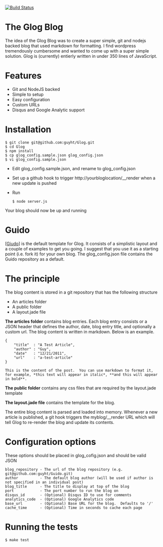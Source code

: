 [![Build Status](https://secure.travis-ci.org/guyht/Glog.png)](http://travis-ci.org/guyht/Glog)

The Glog Blog
=============

The idea of the Glog Blog was to create a super simple, git and nodejs backed blog that used markdown for formatting.  I find wordpress tremendously cumbersome and wanted to come up with a super simple solution.  Glog is (currently) entierly written in under 350 lines of JavaScript.

# Features
- Git and NodeJS backed
- Simple to setup
- Easy configuration
- Custom URLs
- Disqus and Google Analytic support


# Installation

    $ git clone git@github.com:guyht/Glog.git
    $ cd Glog
	$ npm install
    $ cp glog_config.sample.json glog_config.json
    $ vi glog_config.sample.json

- Edit glog_config.sample.json, and rename to glog_config.json
- Set up a github hook to trigger http://yourbloglocation/__render when a new update is pushed
- Run

    `$ node server.js`

Your blog should now be up and running

# Guido

[[Giudo](https://github.com/guyht/Guido)] is the default template for Glog.  It consists of a simplistic layout and a couple of examples to get you going.  I suggest that you use it as a starting point (i.e. fork it) for your own blog.  The glog_config.json file contains the Guido repository as a default.

# The principle

The blog content is stored in a git repository that has the following structure

- An articles folder
- A public folder
- A layout.jade file

**The articles folder** contains blog entries.  Each blog entry consists or a JSON header that defines the author, date, blog entry title, and optionally a custom url. The blog content is written in markdown.  Below is an example.

    {
    	"title"  : "A Test Article",
    	"author" : "Guy",
    	"date"   : "12/21/2011",
        "url"    : "a-test-article"
    }

    This is the content of the post.  You can use markdown to format it, for example, *this text will appear in italic*, **and this will appear in bold**.

**The public folder** contains any css files that are required by the layout.jade template

**The layout.jade file** contains the template for the blog.

The entire blog content is parsed and loaded into memory.  Whenever a new article is published, a git hook triggers the myblog/__render URL which will tell Glog to re-render the blog and update its contents.


# Configuration options
These options should be placed in glog_cofig.json and should be valid JSON

    blog_repository - The url of the blog repository (e.g. git@github.com:guyht/Guido.git)
    author          - The default blog author (will be used if author is not specified in an individual post)
    blog_title      - The title to display at top of the blog
    port            - The port number to run the blog on
    disqus_id       - (Optional) Disqus ID to use for comments
    analytics_code  - (Optional) Google Analytics code
    base_url        - (Optional) Base URL for the blog.  Defaults to '/'
	cache_time      - (Optional) Time in seconds to cache each page

# Running the tests

    $ make test

